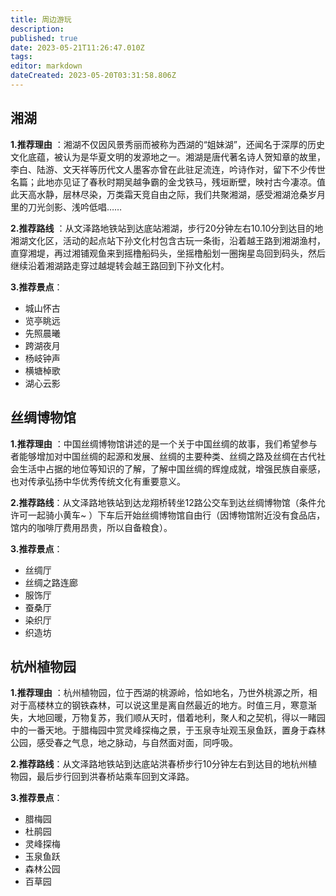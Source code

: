 ```yaml
---
title: 周边游玩
description: 
published: true
date: 2023-05-21T11:26:47.010Z
tags: 
editor: markdown
dateCreated: 2023-05-20T03:31:58.806Z
---
```


## 湘湖

**1.推荐理由**
：湘湖不仅因风景秀丽而被称为西湖的“姐妹湖”，还闻名于深厚的历史文化底蕴，被认为是华夏文明的发源地之一。湘湖是唐代著名诗人贺知章的故里，李白、陆游、文天祥等历代文人墨客亦曾在此驻足流连，吟诗作对，留下不少传世名篇；此地亦见证了春秋时期吴越争霸的金戈铁马，残垣断壁，映衬古今凄凉。值此天高水静，层林尽染，万类霜天竞自由之际，我们共聚湘湖，感受湘湖沧桑岁月里的刀光剑影、浅吟低唱……

**2.推荐路线**
：从文泽路地铁站到达底站湘湖，步行20分钟左右10.10分到达目的地湘湖文化区，活动的起点站下孙文化村包含古玩一条街，沿着越王路到湘湖渔村，直穿湘堤，再过湘铺观鱼来到摇橹船码头，坐摇橹船划一圈掬星岛回到码头，然后继续沿着湘湖路走穿过越堤转会越王路回到下孙文化村。

**3.推荐景点**：

- 城山怀古
- 览亭眺远
- 先照晨曦
- 跨湖夜月
- 杨岐钟声
- 横塘棹歌
- 湖心云影

## 丝绸博物馆

**1.推荐理由**
：中国丝绸博物馆讲述的是一个关于中国丝绸的故事，我们希望参与者能够增加对中国丝绸的起源和发展、丝绸的主要种类、丝绸之路及丝绸在古代社会生活中占据的地位等知识的了解，了解中国丝绸的辉煌成就，增强民族自豪感，也对传承弘扬中华优秀传统文化有重要意义。

**2.推荐路线**：从文泽路地铁站到达龙翔桥转坐12路公交车到达丝绸博物馆（条件允许可一起骑小黄车~
）下车后开始丝绸博物馆自由行（因博物馆附近没有食品店，馆内的咖啡厅费用昂贵，所以自备粮食）。

**3.推荐景点**：

- 丝绸厅
- 丝绸之路连廊
- 服饰厅
- 蚕桑厅
- 染织厅
- 织造坊

## 杭州植物园

**1.推荐理由**
：杭州植物园，位于西湖的桃源岭，恰如地名，乃世外桃源之所，相对于高楼林立的钢铁森林，可以说这里是离自然最近的地方。时值三月，寒意渐失，大地回暖，万物复苏，我们顺从天时，借着地利，聚人和之契机，得以一睹园中的一番天地。于腊梅园中赏灵峰探梅之景，于玉泉寺址观玉泉鱼跃，置身于森林公园，感受春之气息，地之脉动，与自然面对面，同呼吸。

**2.推荐路线**：从文泽路地铁站到达底站洪春桥步行10分钟左右到达目的地杭州植物园，最后步行回到洪春桥站乘车回到文泽路。

**3.推荐景点**：

- 腊梅园
- 杜鹃园
- 灵峰探梅
- 玉泉鱼跃
- 森林公园
- 百草园